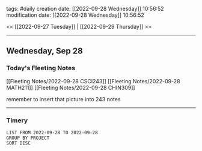 tags: #daily
creation date: [[2022-09-28 Wednesday]] 10:56:52
modification date: [[2022-09-28 Wednesday]] 10:56:52

<< [[2022-09-27 Tuesday]] | [[2022-09-29 Thursday]] >> 

---

## Wednesday, Sep 28

### Today's Fleeting Notes
[[Fleeting Notes/2022-09-28 CSCI243]]
[[Fleeting Notes/2022-09-28 MATH211]]
[[Fleeting Notes/2022-09-28 CHIN309]]

remember to insert that picture into 243 notes

---

### Timery
```toggl
LIST FROM 2022-09-28 TO 2022-09-28
GROUP BY PROJECT
SORT DESC
```
